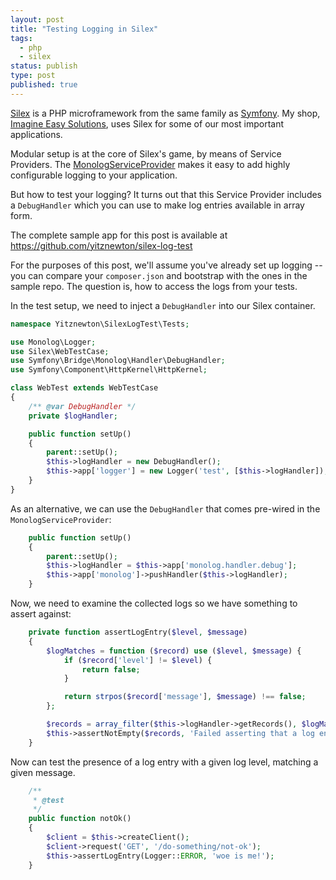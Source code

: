 ```yaml
---
layout: post
title: "Testing Logging in Silex"
tags:
  - php
  - silex
status: publish
type: post
published: true
---
```

[Silex](http://silex.sensiolabs.org/) is a PHP microframework from the same family as [Symfony](http://symfony.com/). My shop, [Imagine Easy Solutions](http://www.imagineeasy.com/), uses Silex for some of our most important applications.

Modular setup is at the core of Silex's game, by means of Service Providers. The [MonologServiceProvider](http://silex.sensiolabs.org/doc/providers/monolog.html) makes it easy to add highly configurable logging to your application.

But how to test your logging? It turns out that this Service Provider includes a `DebugHandler` which you can use to make log entries available in array form.

<!-- more -->

The complete sample app for this post is available at https://github.com/yitznewton/silex-log-test

For the purposes of this post, we'll assume you've already set up logging -- you can compare your `composer.json` and bootstrap with the ones in the sample repo. The question is, how to access the logs from your tests.

In the test setup, we need to inject a `DebugHandler` into our Silex container.

```php
namespace Yitznewton\SilexLogTest\Tests;

use Monolog\Logger;
use Silex\WebTestCase;
use Symfony\Bridge\Monolog\Handler\DebugHandler;
use Symfony\Component\HttpKernel\HttpKernel;

class WebTest extends WebTestCase
{
    /** @var DebugHandler */
    private $logHandler;

    public function setUp()
    {
        parent::setUp();
        $this->logHandler = new DebugHandler();
        $this->app['logger'] = new Logger('test', [$this->logHandler]);
    }
}
```

As an alternative, we can use the `DebugHandler` that comes pre-wired in the `MonologServiceProvider`:

```php
    public function setUp()
    {
        parent::setUp();
        $this->logHandler = $this->app['monolog.handler.debug'];
        $this->app['monolog']->pushHandler($this->logHandler);
    }
```

Now, we need to examine the collected logs so we have something to assert against:

```php
    private function assertLogEntry($level, $message)
    {
        $logMatches = function ($record) use ($level, $message) {
            if ($record['level'] != $level) {
                return false;
            }

            return strpos($record['message'], $message) !== false;
        };

        $records = array_filter($this->logHandler->getRecords(), $logMatches);
        $this->assertNotEmpty($records, 'Failed asserting that a log entry was made.');
    }
```

Now can test the presence of a log entry with a given log level, matching a given message.

```php
    /**
     * @test
     */
    public function notOk()
    {
        $client = $this->createClient();
        $client->request('GET', '/do-something/not-ok');
        $this->assertLogEntry(Logger::ERROR, 'woe is me!');
    }
```
